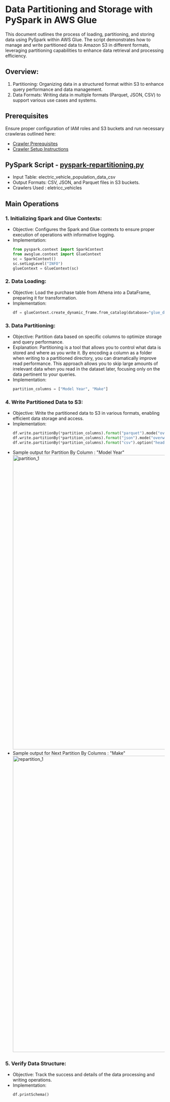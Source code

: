 # Data Partitioning and Storage with PySpark in AWS Glue
This document outlines the process of loading, partitioning, and storing data using PySpark within AWS Glue. The script demonstrates how to manage and write partitioned data to Amazon S3 in different formats, leveraging partitioning capabilities to enhance data retrieval and processing efficiency.

## Overview:
1. Partitioning: Organizing data in a structured format within S3 to enhance query performance and data management.
2. Data Formats: Writing data in multiple formats (Parquet, JSON, CSV) to support various use cases and systems.
   
## Prerequisites
Ensure proper configuration of IAM roles and S3 buckets and run necessary crawleras outlined here:

* [Crawler Prerequisites](/crawler-prerequisites.md)
* [Crawler Setup Instructions](/set-up-instructions.md)
  
##  PySpark Script - [pyspark-repartitioning.py](../glue-code/ti-pyspark-repartitioning.py)
* Input Table: electric_vehicle_population_data_csv
* Output Formats: CSV, JSON, and Parquet files in S3 buckets.
* Crawlers Used : eletricc_vehicles

## Main Operations
### 1. Initializing Spark and Glue Contexts:
  * Objective: Configures the Spark and Glue contexts to ensure proper execution of operations with informative logging.
  * Implementation:
    ```python
    from pyspark.context import SparkContext
    from awsglue.context import GlueContext
    sc = SparkContext()
    sc.setLogLevel("INFO")
    glueContext = GlueContext(sc)
    ```
### 2. Data Loading:
  * Objective: Load the purchase table from Athena into a DataFrame, preparing it for transformation.
  * Implementation:
    ```python
    df = glueContext.create_dynamic_frame.from_catalog(database="glue_db", table_name="electric_vehicle_population_data_csv").toDF()

    ```
### 3. Data Partitioning:
  * Objective: Partition data based on specific columns to optimize storage and query performance.
  * Explanation: Partitioning is a tool that allows you to control what data is stored and where as you write it. By encoding a column as a folder when writing to a partitioned directory, you can dramatically improve read performance. This approach allows you to skip large amounts of irrelevant data when you read in the dataset later, focusing only on the data pertinent to your queries.
  * Implementation:
    ```python
    partition_columns = ["Model Year", "Make"]
    ```

### 4. Write Partitioned Data to S3:
  * Objective: Write the partitioned data to S3 in various formats, enabling efficient data storage and access.
  * Implementation:
    ```python
    df.write.partitionBy(*partition_columns).format("parquet").mode("overwrite").save(s3_base_path + "parquet/")
    df.write.partitionBy(*partition_columns).format("json").mode("overwrite").save(s3_base_path + "json/")
    df.write.partitionBy(*partition_columns).format("csv").option("header", "true").mode("overwrite").save(s3_base_path + "csv/")

    ```
  * Sample output for Partition By Column : "Model Year"
    <img width="928" alt="partition_1" src="https://github.com/sarutlaa/tinitiate-aws-glue/assets/141533429/fe59fb7c-75a1-4b6a-a84a-a4e2e2337d7d">
  * Sample output for Next Partition By Columns : "Make"
    <img width="934" alt="repartition_1" src="https://github.com/sarutlaa/tinitiate-aws-glue/assets/141533429/0bed9b85-7a29-4657-9d0c-081ab9ca895e">
    
### 5. Verify Data Structure:
  * Objective: Track the success and details of the data processing and writing operations.
  * Implementation:
    ```python
    df.printSchema()
    ```
